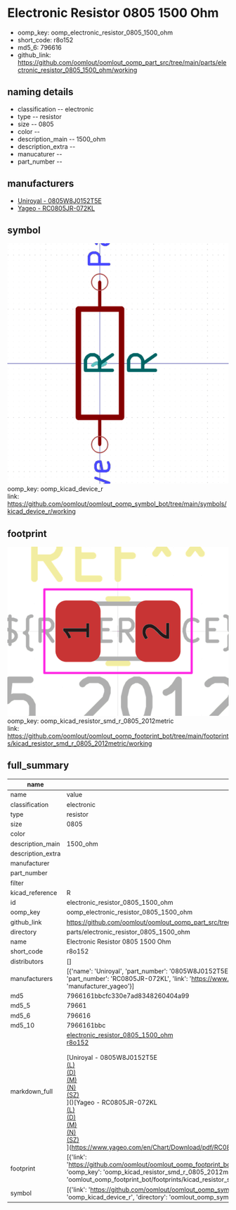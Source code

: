 # Electronic Resistor 0805 1500 Ohm

  
* oomp_key: oomp_electronic_resistor_0805_1500_ohm 
* short_code: r8o152
* md5_6: 796616  
* github_link: https://github.com/oomlout/oomlout_oomp_part_src/tree/main/parts/electronic_resistor_0805_1500_ohm/working  
## naming details
* classification -- electronic
* type -- resistor
* size -- 0805
* color -- 
* description_main -- 1500_ohm
* description_extra -- 
* manucaturer -- 
* part_number -- 


## manufacturers
* [Uniroyal - 0805W8J0152T5E]()  
* [Yageo - RC0805JR-072KL](https://www.yageo.com/en/Chart/Download/pdf/RC0805JR-072KL)  

## symbol

![](symbol/0/working/working_600.png)  
oomp_key: oomp_kicad_device_r  
link: https://github.com/oomlout/oomlout_oomp_symbol_bot/tree/main/symbols/kicad_device_r/working  

## footprint

![](footprint/0/working/working_600.png)  
oomp_key: oomp_kicad_resistor_smd_r_0805_2012metric  
link: https://github.com/oomlout/oomlout_oomp_footprint_bot/tree/main/footprints/kicad_resistor_smd_r_0805_2012metric/working  

## full_summary
| name | value | 
| --- | --- | 
| name | value | 
| classification | electronic | 
| type | resistor | 
| size | 0805 | 
| color |  | 
| description_main | 1500_ohm | 
| description_extra |  | 
| manufacturer |  | 
| part_number |  | 
| filter |  | 
| kicad_reference | R | 
| id | electronic_resistor_0805_1500_ohm | 
| oomp_key | oomp_electronic_resistor_0805_1500_ohm | 
| github_link | https://github.com/oomlout/oomlout_oomp_part_src/tree/main/parts/electronic_resistor_0805_1500_ohm/working | 
| directory | parts/electronic_resistor_0805_1500_ohm | 
| name | Electronic Resistor 0805 1500 Ohm | 
| short_code | r8o152 | 
| distributors | [] | 
| manufacturers | [{'name': 'Uniroyal', 'part_number': '0805W8J0152T5E', 'link': '', 'id': 'manufacturer_uniroyal'}, {'name': 'Yageo', 'part_number': 'RC0805JR-072KL', 'link': 'https://www.yageo.com/en/Chart/Download/pdf/RC0805JR-072KL', 'id': 'manufacturer_yageo'}] | 
| md5 | 7966161bbcfc330e7ad8348260404a99 | 
| md5_5 | 79661 | 
| md5_6 | 796616 | 
| md5_10 | 7966161bbc | 
| markdown_full | [electronic_resistor_0805_1500_ohm](https://github.com/oomlout/oomlout_oomp_part_src/tree/main/parts/electronic_resistor_0805_1500_ohm/working)<br>[r8o152](https://github.com/oomlout/oomlout_oomp_part_src/tree/main/parts/electronic_resistor_0805_1500_ohm/working)<br><br>[Uniroyal - 0805W8J0152T5E<br>[(L)<br>](https://www.lcsc.com/search?q=0805W8J0152T5E)[(D)<br>](https://www.digikey.com/en/products?,keywords=0805W8J0152T5E)[(M)<br>](https://www.mouser.com/Search/Refine?Keyword=0805W8J0152T5E)[(N)<br>](https://www.newark.com/search?st=0805W8J0152T5E)[(SZ)<br>](https://so.szlcsc.com/global.html?k=0805W8J0152T5E)]()[Yageo - RC0805JR-072KL<br>[(L)<br>](https://www.lcsc.com/search?q=RC0805JR-072KL)[(D)<br>](https://www.digikey.com/en/products?,keywords=RC0805JR-072KL)[(M)<br>](https://www.mouser.com/Search/Refine?Keyword=RC0805JR-072KL)[(N)<br>](https://www.newark.com/search?st=RC0805JR-072KL)[(SZ)<br>](https://so.szlcsc.com/global.html?k=RC0805JR-072KL)](https://www.yageo.com/en/Chart/Download/pdf/RC0805JR-072KL) | 
| footprint | [{'link': 'https://github.com/oomlout/oomlout_oomp_footprint_bot/tree/main/foootprntss/kicad_resistor_smd_r_0805_2012metric', 'oomp_key': 'oomp_kicad_resistor_smd_r_0805_2012metric', 'directory': 'oomlout_oomp_footprint_bot/footprints/kicad_resistor_smd_r_0805_2012metric//working/working.kicad_mod'}] | 
| symbol | [{'link': 'https://github.com/oomlout/oomlout_oomp_symbol_bot/tree/main/symbols/kicad_device_r', 'oomp_key': 'oomp_kicad_device_r', 'directory': 'oomlout_oomp_symbol_bot/symbols/kicad_device_r//working/working.kicad_sym'}] | 
